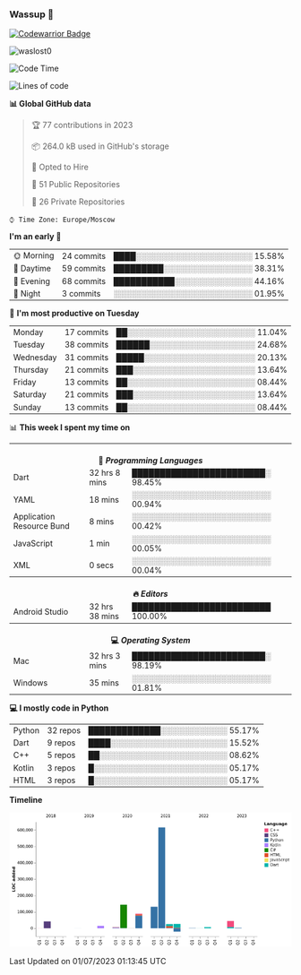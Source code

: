 ### Wassup 👋

[![Codewarrior Badge](https://www.codewars.com/users/waslost/badges/small)](https://www.codewars.com/users/waslost)

<p align="left"> <img src="https://komarev.com/ghpvc/?username=waslost0" alt="waslost0" /></p>

<!--START_SECTION:waka-->
![Code Time](http://img.shields.io/badge/Code%20Time-2%2C671%20hrs%205%20mins-blue)

![Lines of code](https://img.shields.io/badge/From%20Hello%20World%20I%27ve%20Written-1%20Million%20lines%20of%20code-blue)

**📊 Global GitHub data** 

> 🏆 77 contributions in 2023
 > 
> 📦 264.0 kB used in GitHub's storage 
 > 
> 💼 Opted to Hire
 > 
> 📜 51 Public Repositories 
 > 
> 🔑 26 Private Repositories  
 > 
`⌚︎ Time Zone: Europe/Moscow`

**I'm an early 🐤** 

<table>
 <tr><td>🌞 Morning</td><td>24 commits</td><td>████░░░░░░░░░░░░░░░░░░░░░ 15.58%</td></tr>
 <tr><td>🌆 Daytime</td><td>59 commits</td><td>█████████░░░░░░░░░░░░░░░░ 38.31%</td></tr>
 <tr><td>🌃 Evening</td><td>68 commits</td><td>███████████░░░░░░░░░░░░░░ 44.16%</td></tr>
 <tr><td>🌙 Night</td><td>3 commits</td><td>░░░░░░░░░░░░░░░░░░░░░░░░░ 01.95%</td></tr>
</table>

📅 **I'm most productive on Tuesday** 

<table>
 <tr><td>Monday</td><td>17 commits</td><td>██░░░░░░░░░░░░░░░░░░░░░░░ 11.04%</td></tr>
 <tr><td>Tuesday</td><td>38 commits</td><td>██████░░░░░░░░░░░░░░░░░░░ 24.68%</td></tr>
 <tr><td>Wednesday</td><td>31 commits</td><td>█████░░░░░░░░░░░░░░░░░░░░ 20.13%</td></tr>
 <tr><td>Thursday</td><td>21 commits</td><td>███░░░░░░░░░░░░░░░░░░░░░░ 13.64%</td></tr>
 <tr><td>Friday</td><td>13 commits</td><td>██░░░░░░░░░░░░░░░░░░░░░░░ 08.44%</td></tr>
 <tr><td>Saturday</td><td>21 commits</td><td>███░░░░░░░░░░░░░░░░░░░░░░ 13.64%</td></tr>
 <tr><td>Sunday</td><td>13 commits</td><td>██░░░░░░░░░░░░░░░░░░░░░░░ 08.44%</td></tr>
</table>


📊 **This week I spent my time on** 

<table>
<tr><th colspan="3"><br>💬 <i>Programming Languages</i></th></tr> 
 <tr><td>Dart</td><td>32 hrs 8 mins</td><td>████████████████████████░ 98.45%</td></tr>
 <tr><td>YAML</td><td>18 mins</td><td>░░░░░░░░░░░░░░░░░░░░░░░░░ 00.94%</td></tr>
 <tr><td>Application Resource Bund</td><td>8 mins</td><td>░░░░░░░░░░░░░░░░░░░░░░░░░ 00.42%</td></tr>
 <tr><td>JavaScript</td><td>1 min</td><td>░░░░░░░░░░░░░░░░░░░░░░░░░ 00.05%</td></tr>
 <tr><td>XML</td><td>0 secs</td><td>░░░░░░░░░░░░░░░░░░░░░░░░░ 00.04%</td></tr>

<tr><th colspan="3"><br>🔥 <i>Editors</i></th></tr> 
 <tr><td>Android Studio</td><td>32 hrs 38 mins</td><td>█████████████████████████ 100.00%</td></tr>

<tr><th colspan="3"><br>💻 <i>Operating System</i></th></tr> 
 <tr><td>Mac</td><td>32 hrs 3 mins</td><td>████████████████████████░ 98.19%</td></tr>
 <tr><td>Windows</td><td>35 mins</td><td>░░░░░░░░░░░░░░░░░░░░░░░░░ 01.81%</td></tr>
</table>

**💻 I mostly code in Python** 

<table>
 <tr><td>Python</td><td>32 repos</td><td>█████████████░░░░░░░░░░░░ 55.17%</td></tr>
 <tr><td>Dart</td><td>9 repos</td><td>████░░░░░░░░░░░░░░░░░░░░░ 15.52%</td></tr>
 <tr><td>C++</td><td>5 repos</td><td>██░░░░░░░░░░░░░░░░░░░░░░░ 08.62%</td></tr>
 <tr><td>Kotlin</td><td>3 repos</td><td>█░░░░░░░░░░░░░░░░░░░░░░░░ 05.17%</td></tr>
 <tr><td>HTML</td><td>3 repos</td><td>█░░░░░░░░░░░░░░░░░░░░░░░░ 05.17%</td></tr>
</table>


**Timeline**

![Chart not found](https://raw.githubusercontent.com/waslost0/waslost0/master/charts/bar_graph.png) 


 Last Updated on 01/07/2023 01:13:45 UTC
<!--END_SECTION:waka-->

